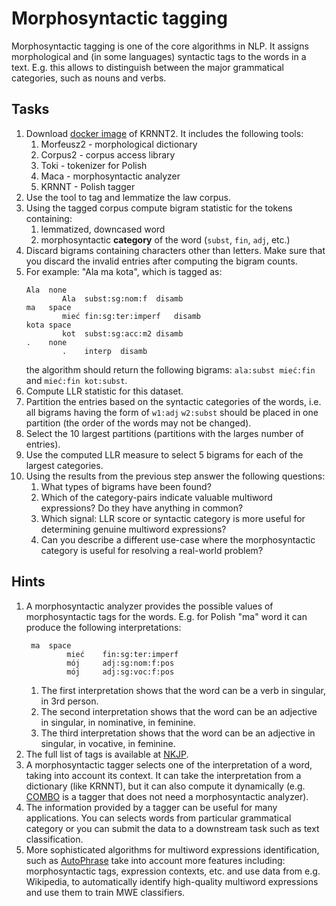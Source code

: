 # Morphosyntactic tagging

Morphosyntactic tagging is one of the core algorithms in NLP. It assigns morphological
and (in some languages) syntactic tags to the words in a text. E.g. this allows to distinguish
between the major grammatical categories, such as nouns and verbs.


## Tasks

1. Download [docker image](https://hub.docker.com/r/djstrong/krnnt2) of KRNNT2. It includes the following tools:
   1. Morfeusz2 - morphological dictionary
   1. Corpus2 - corpus access library
   1. Toki - tokenizer for Polish
   1. Maca - morphosyntactic analyzer
   1. KRNNT - Polish tagger
1. Use the tool to tag and lemmatize the law corpus.
1. Using the tagged corpus compute bigram statistic for the tokens containing:
   1. lemmatized, downcased word
   1. morphosyntactic **category** of the word (`subst`, `fin`, `adj`, etc.)
1. Discard bigrams containing characters other than letters. Make sure that you discard the invalid entries after computing the bigram counts.
1. For example: "Ala ma kota", which is tagged as:
   ```
   Ala	none
           Ala	subst:sg:nom:f	disamb
   ma	space
           mieć	fin:sg:ter:imperf	disamb
   kota	space
           kot	subst:sg:acc:m2	disamb
   .	none
           .	interp	disamb
   ```
   the algorithm should return the following bigrams: `ala:subst mieć:fin` and `mieć:fin kot:subst`.
1. Compute LLR statistic for this dataset.
1. Partition the entries based on the syntactic categories of the words, i.e. all bigrams having the form of 
   `w1:adj` `w2:subst` should be placed in one partition (the order of the words may not be changed).
1. Select the 10 largest partitions (partitions with the larges number of entries).
1. Use the computed LLR measure to select 5 bigrams for each of the largest categories.
1. Using the results from the previous step answer the following questions:
   1. What types of bigrams have been found?
   1. Which of the category-pairs indicate valuable multiword expressions? Do they have anything in common?
   1. Which signal: LLR score or syntactic category is more useful for determining genuine multiword expressions?
   1. Can you describe a different use-case where the morphosyntactic category is useful for resolving a real-world
      problem?

## Hints

1. A morphosyntactic analyzer provides the possible values of morphosyntactic tags for the words.
   E.g. for Polish "ma" word it can produce the following interpretations:
   ``` 
    ma	space
            mieć	fin:sg:ter:imperf
            mój  	adj:sg:nom:f:pos
            mój  	adj:sg:voc:f:pos
   ```
   1. The first interpretation shows that the word can be a verb in singular, in 3rd person.
   1. The second interpretation shows that the word can be an adjective in singular, in nominative, in feminine.
   1. The third interpretation shows that the word can be an adjective in singular, in vocative, in feminine.
1. The full list of tags is available at [NKJP](http://nkjp.pl/poliqarp/help/ense2.html).
1. A morphosyntactic tagger selects one of the interpretation of a word, taking into account its context.
   It can take the interpretation from a dictionary (like KRNNT), but it can also compute it dynamically (e.g. 
   [COMBO](https://github.com/360er0/COMBO) is a tagger that does not need a morphosyntactic analyzer).
1. The information provided by a tagger can be useful for many applications. You can selects words from particular
   grammatical category or you can submit the data to a downstream task such as text classification.
1. More sophisticated algorithms for multiword expressions identification, such as 
   [AutoPhrase](https://github.com/shangjingbo1226/AutoPhrase) take into account more features including:
   morphosyntactic tags, expression contexts, etc. and use data from e.g. Wikipedia, to automatically identify
   high-quality multiword expressions and use them to train MWE classifiers.
